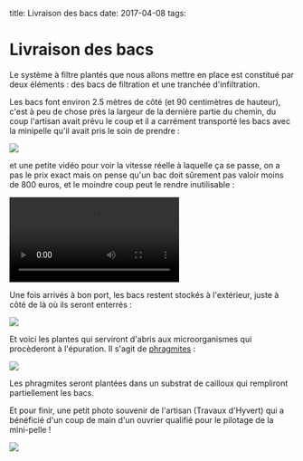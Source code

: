 title: Livraison des bacs
date: 2017-04-08
tags: 

# Livraison des bacs

Le système à filtre plantés que nous allons mettre en place est constitué par deux éléments : des bacs de filtration et une tranchée d'infiltration.

Les bacs font environ 2.5 mètres de côté (et 90 centimètres de hauteur), c'est à peu de chose près la largeur de la dernière partie du chemin, du coup l'artisan avait prévu le coup et il a carrément transporté les bacs avec la minipelle qu'il avait pris le soin de prendre :

<img src="images/epuration/bacs_chemin.JPG"/>

et une petite vidéo pour voir la vitesse réelle à laquelle ça se passe, on a pas le prix exact mais on pense qu'un bac doit sûrement pas valoir moins de 800 euros, et le moindre coup peut le rendre inutilisable :

<video src="images/epuration/passage_etroit.mp4" controls></video>

Une fois arrivés à bon port, les bacs restent stockés à l'extérieur, juste à côté de là où ils seront enterrés :

<img src="images/epuration/bacs_entrepot.JPG"/>

Et voici les plantes qui serviront d'abris aux microorganismes qui procèderont à l'épuration. Il s'agit de [phragmites](https://fr.wikipedia.org/wiki/Phragmites) :

<img src="images/epuration/phragmites.JPG"/>

Les phragmites seront plantées dans un substrat de cailloux qui rempliront partiellement les bacs.

Et pour finir, une petit photo souvenir de l'artisan (Travaux d'Hyvert) qui a bénéficié d'un coup de main d'un ouvrier qualifié pour le pilotage de la mini-pelle !

<img src="images/epuration/hyvert.JPG"/>
